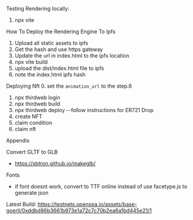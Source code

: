 Testing Rendering locally:
1. npx vite

How To Deploy the Rendering Engine To Ipfs
1. Upload all static assets to ipfs
2. Get the hash and use https gateway
3. Update the url in index.html to the ipfs location
4. npx vite build
5. upload the dist/index.html file to ipfs
6. note the index.html ipfs hash

Deploying Nft
0. set the `animation_url` to the step.6
1. npx thirdweb login
2. npx thirdweb build
3. npx thirdweb deploy
 --follow instructions for ER721 Drop
1. create NFT
2. claim condition
3. claim nft

Appendix

Convert GLTF to GLB
- https://sbtron.github.io/makeglb/

Fonts
- if font doesnt work, convert to TTF online instead of use facetype.js to generate json 

Latest Build:
https://testnets.opensea.io/assets/base-goerli/0xddbd86b3661b973e1a72c7c70b2ea6a1bd445e21/1
